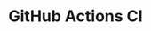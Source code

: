 # GitHub Actions CI













































































































































































































































































































































































































































































































































































































































































































































































































































































































































































































































































































































































































































































































































































































































































































































